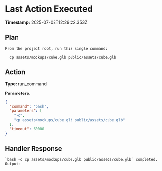 # Last Action Executed

**Timestamp:** 2025-07-08T12:29:22.353Z

## Plan

```
From the project root, run this single command:

  cp assets/mockups/cube.glb public/assets/cube.glb
```

## Action

**Type:** run_command

**Parameters:**
```json
{
  "command": "bash",
  "parameters": [
    "-c",
    "cp assets/mockups/cube.glb public/assets/cube.glb"
  ],
  "timeout": 60000
}
```

## Handler Response

```
`bash -c cp assets/mockups/cube.glb public/assets/cube.glb` completed.
Output:

```
